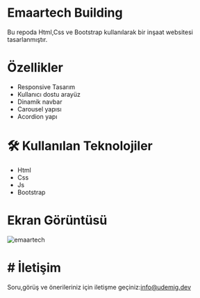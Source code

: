 # Emaartech Building

Bu repoda Html,Css ve Bootstrap kullanılarak bir inşaat websitesi tasarlanmıştır.


# Özellikler

- Responsive Tasarım
- Kullanıcı dostu arayüz
- Dinamik navbar
- Carousel yapısı
- Acordion yapı

# 🛠️ Kullanılan Teknolojiler

- Html
- Css
- Js
- Bootstrap

# Ekran Görüntüsü
![emaartech](https://github.com/user-attachments/assets/e5aa7e8a-8f9e-43f7-b80b-7ca7761ccee2)

# # İletişim

Soru,görüş ve önerileriniz için iletişme geçiniz:info@udemig.dev
